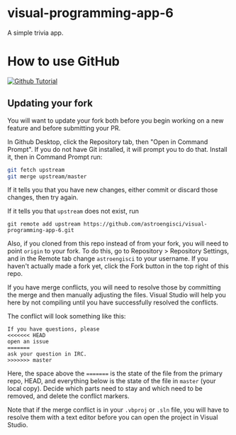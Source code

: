 # visual-programming-app-6
A simple trivia app.

# How to use GitHub
[![Github Tutorial](https://img.youtube.com/vi/CsDbUNS_mRI/maxresdefault.jpg)](https://youtu.be/CsDbUNS_mRI)

## Updating your fork
You will want to update your fork both before you begin working on a new feature and before submitting
your PR.

In Github Desktop, click the Repository tab, then "Open in Command Prompt". If you do not have Git installed,
it will prompt you to do that. Install it, then in Command Prompt run:

```bash
git fetch upstream
git merge upstream/master
```

If it tells you that you have new changes, either commit or discard those changes, then try again.

If it tells you that `upstream` does not exist, run

```
git remote add upstream https://github.com/astroengisci/visual-programming-app-6.git
```

Also, if you cloned from this repo instead of from your fork, you will need to point `origin` to 
your fork. To do this, go to Repository > Repository Settings, and in the Remote tab change 
`astroengisci` to your username. If you haven't actually made a fork yet, click the Fork button 
in the top right of this repo.

If you have merge conflicts, you will need to resolve those by committing the merge and then 
manually adjusting the files. Visual Studio will help you here by not compiling until you have
successfully resolved the conflicts.

The conflict will look something like this:

```
If you have questions, please
<<<<<<< HEAD
open an issue
=======
ask your question in IRC.
>>>>>>> master
```

Here, the space above the `=======` is the state of the file from the primary repo, HEAD, and 
everything below is the state of the file in `master` (your local copy). Decide which parts 
need to stay and which need to be removed, and delete the conflict markers.

Note that if the merge conflict is in your `.vbproj` or `.sln` file, you will have to resolve 
them with a text editor before you can open the project in Visual Studio.
